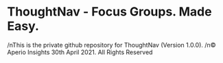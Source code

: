 # ThoughtNav - Focus Groups. Made Easy.
/nThis is the private github repository for ThoughtNav (Version 1.0.0).
/n© Aperio Insights 30th April 2021. All Rights Reserved
